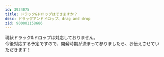 ```yaml
---
id: 3924075
title: ドラック&ドロップはできますか？
desc: ドラッグアンドドロップ、drag and drop
zid: 900001158686
---
```


現状ドラック&ドロップは対応しておりません。<br>今後対応する予定ですので、開発時期が決まって参りましたら、お伝えさせていただきます！